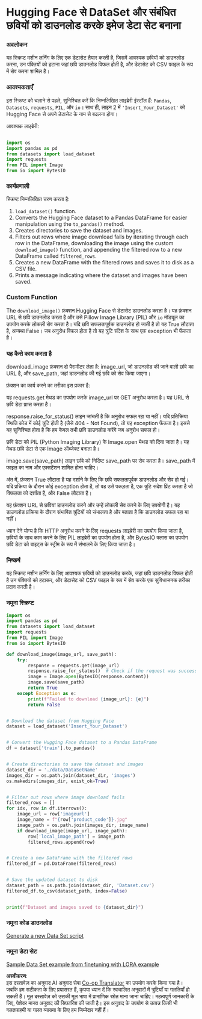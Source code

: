 <!--
CO_OP_TRANSLATOR_METADATA:
{
  "original_hash": "3cd0b727945d57998f1096763df56a84",
  "translation_date": "2025-05-08T05:14:19+00:00",
  "source_file": "md/03.FineTuning/CreatingSampleData.md",
  "language_code": "hi"
}
-->
# Hugging Face से DataSet और संबंधित छवियों को डाउनलोड करके इमेज डेटा सेट बनाना


### अवलोकन

यह स्क्रिप्ट मशीन लर्निंग के लिए एक डेटासेट तैयार करती है, जिसमें आवश्यक छवियों को डाउनलोड करना, उन पंक्तियों को हटाना जहां छवि डाउनलोड विफल होती है, और डेटासेट को CSV फाइल के रूप में सेव करना शामिल है।

### आवश्यकताएँ

इस स्क्रिप्ट को चलाने से पहले, सुनिश्चित करें कि निम्नलिखित लाइब्रेरी इंस्टॉल हैं: `Pandas`, `Datasets`, `requests`, `PIL`, और `io`। साथ ही, लाइन 2 में `'Insert_Your_Dataset'` को Hugging Face से अपने डेटासेट के नाम से बदलना होगा।

आवश्यक लाइब्रेरी:

```python

import os
import pandas as pd
from datasets import load_dataset
import requests
from PIL import Image
from io import BytesIO
```

### कार्यप्रणाली

स्क्रिप्ट निम्नलिखित चरण करता है:

1. `load_dataset()` function.
2. Converts the Hugging Face dataset to a Pandas DataFrame for easier manipulation using the `to_pandas()` method.
3. Creates directories to save the dataset and images.
4. Filters out rows where image download fails by iterating through each row in the DataFrame, downloading the image using the custom `download_image()` function, and appending the filtered row to a new DataFrame called `filtered_rows`.
5. Creates a new DataFrame with the filtered rows and saves it to disk as a CSV file.
6. Prints a message indicating where the dataset and images have been saved.

### Custom Function

The `download_image()` फ़ंक्शन Hugging Face से डेटासेट डाउनलोड करता है। यह फ़ंक्शन URL से छवि डाउनलोड करता है और उसे Pillow Image Library (PIL) और `io` मॉड्यूल का उपयोग करके लोकली सेव करता है। यदि छवि सफलतापूर्वक डाउनलोड हो जाती है तो यह True लौटाता है, अन्यथा False। जब अनुरोध विफल होता है तो यह त्रुटि संदेश के साथ एक exception भी फेंकता है।

### यह कैसे काम करता है

download_image फ़ंक्शन दो पैरामीटर लेता है: image_url, जो डाउनलोड की जाने वाली छवि का URL है, और save_path, जहां डाउनलोड की गई छवि को सेव किया जाएगा।

फ़ंक्शन का कार्य करने का तरीका इस प्रकार है:

यह requests.get मेथड का उपयोग करके image_url पर GET अनुरोध करता है। यह URL से छवि डेटा प्राप्त करता है।

response.raise_for_status() लाइन जांचती है कि अनुरोध सफल रहा या नहीं। यदि प्रतिक्रिया स्थिति कोड में कोई त्रुटि होती है (जैसे 404 - Not Found), तो यह exception फेंकता है। इससे यह सुनिश्चित होता है कि हम केवल तभी छवि डाउनलोड करेंगे जब अनुरोध सफल हो।

छवि डेटा को PIL (Python Imaging Library) के Image.open मेथड को दिया जाता है। यह मेथड छवि डेटा से एक Image ऑब्जेक्ट बनाता है।

image.save(save_path) लाइन छवि को निर्दिष्ट save_path पर सेव करता है। save_path में फाइल का नाम और एक्सटेंशन शामिल होना चाहिए।

अंत में, फ़ंक्शन True लौटाता है यह दर्शाने के लिए कि छवि सफलतापूर्वक डाउनलोड और सेव हो गई। यदि प्रक्रिया के दौरान कोई exception होता है, तो वह उसे पकड़ता है, एक त्रुटि संदेश प्रिंट करता है जो विफलता को दर्शाता है, और False लौटाता है।

यह फ़ंक्शन URL से छवियां डाउनलोड करने और उन्हें लोकली सेव करने के लिए उपयोगी है। यह डाउनलोड प्रक्रिया के दौरान संभावित त्रुटियों को संभालता है और बताता है कि डाउनलोड सफल रहा या नहीं।

ध्यान देने योग्य है कि HTTP अनुरोध करने के लिए requests लाइब्रेरी का उपयोग किया जाता है, छवियों के साथ काम करने के लिए PIL लाइब्रेरी का उपयोग होता है, और BytesIO क्लास का उपयोग छवि डेटा को बाइट्स के स्ट्रीम के रूप में संभालने के लिए किया जाता है।



### निष्कर्ष

यह स्क्रिप्ट मशीन लर्निंग के लिए आवश्यक छवियों को डाउनलोड करके, जहां छवि डाउनलोड विफल होती है उन पंक्तियों को हटाकर, और डेटासेट को CSV फाइल के रूप में सेव करके एक सुविधाजनक तरीका प्रदान करती है।

### नमूना स्क्रिप्ट

```python
import os
import pandas as pd
from datasets import load_dataset
import requests
from PIL import Image
from io import BytesIO

def download_image(image_url, save_path):
    try:
        response = requests.get(image_url)
        response.raise_for_status()  # Check if the request was successful
        image = Image.open(BytesIO(response.content))
        image.save(save_path)
        return True
    except Exception as e:
        print(f"Failed to download {image_url}: {e}")
        return False


# Download the dataset from Hugging Face
dataset = load_dataset('Insert_Your_Dataset')


# Convert the Hugging Face dataset to a Pandas DataFrame
df = dataset['train'].to_pandas()


# Create directories to save the dataset and images
dataset_dir = './data/DataSetName'
images_dir = os.path.join(dataset_dir, 'images')
os.makedirs(images_dir, exist_ok=True)


# Filter out rows where image download fails
filtered_rows = []
for idx, row in df.iterrows():
    image_url = row['imageurl']
    image_name = f"{row['product_code']}.jpg"
    image_path = os.path.join(images_dir, image_name)
    if download_image(image_url, image_path):
        row['local_image_path'] = image_path
        filtered_rows.append(row)


# Create a new DataFrame with the filtered rows
filtered_df = pd.DataFrame(filtered_rows)


# Save the updated dataset to disk
dataset_path = os.path.join(dataset_dir, 'Dataset.csv')
filtered_df.to_csv(dataset_path, index=False)


print(f"Dataset and images saved to {dataset_dir}")
```

### नमूना कोड डाउनलोड  
[Generate a new Data Set script](../../../../code/04.Finetuning/generate_dataset.py)

### नमूना डेटा सेट  
[Sample Data Set example from finetuning with LORA example](../../../../code/04.Finetuning/olive-ort-example/dataset/dataset-classification.json)

**अस्वीकरण**:  
इस दस्तावेज़ का अनुवाद AI अनुवाद सेवा [Co-op Translator](https://github.com/Azure/co-op-translator) का उपयोग करके किया गया है। जबकि हम सटीकता के लिए प्रयासरत हैं, कृपया ध्यान दें कि स्वचालित अनुवादों में त्रुटियाँ या गलतियाँ हो सकती हैं। मूल दस्तावेज़ को उसकी मूल भाषा में प्रामाणिक स्रोत माना जाना चाहिए। महत्वपूर्ण जानकारी के लिए, पेशेवर मानव अनुवाद की सिफारिश की जाती है। इस अनुवाद के उपयोग से उत्पन्न किसी भी गलतफहमी या गलत व्याख्या के लिए हम जिम्मेदार नहीं हैं।